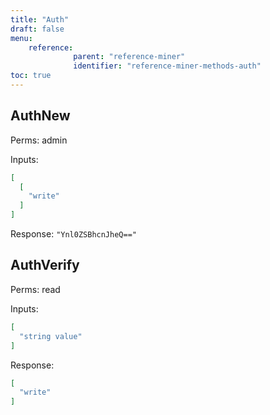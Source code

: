 ```yaml
---
title: "Auth"
draft: false
menu:
    reference:
              parent: "reference-miner"
              identifier: "reference-miner-methods-auth"
toc: true
---
```


## AuthNew

Perms: admin

Inputs:

```json
[
  [
    "write"
  ]
]
```

Response: `"Ynl0ZSBhcnJheQ=="`

## AuthVerify

Perms: read

Inputs:

```json
[
  "string value"
]
```

Response:

```json
[
  "write"
]
```

